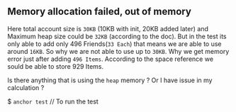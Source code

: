 ## Memory allocation failed, out of memory

Here total account size is `30KB` (10KB with init, 20KB added later)  and Maximum heap size could be `32KB` (according to the doc). But in the test its only able to add only 496 Friends(`33 Each`) that means we are able to use around `16KB`. So why we are not able to use up to `30KB`. Why we get memory error just after adding `496 Items`. According to the space reference we sould be able to store 929 Items. 

Is there anything that is using the `heap` memory ? Or I have issue in my calculation ?

$ `anchor test` // To run the test

